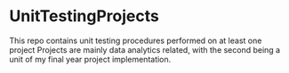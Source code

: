 # UnitTestingProjects
This repo contains unit testing procedures performed on at least one project
Projects are mainly data analytics related, with the second being a unit of my final year project implementation.
